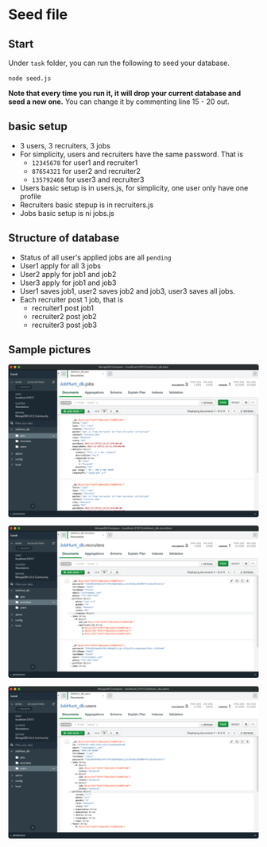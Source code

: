 # Seed file

## Start

Under `task` folder, you can run the following to seed your database.

```node
node seed.js
```

**Note that every time you run it, it will drop your current database and seed a new one.** You can change it by commenting line 15 - 20 out.

## basic setup

- 3 users, 3 recruiters, 3 jobs
- For simplicity, users and recruiters have the same password. That is
  - `12345678` for user1 and recruiter1
  - `87654321` for user2 and recruiter2
  - `135792468` for user3 and recruiter3
- Users basic setup is in users.js, for simplicity, one user only have one profile
- Recruiters basic stepup is in recruiters.js
- Jobs basic setup is ni jobs.js

## Structure of database

- Status of all user's applied jobs are all `pending`
- User1 apply for all 3 jobs
- User2 apply for job1 and job2
- User3 apply for job1 and job3
- User1 saves job1, user2 saves job2 and job3, user3 saves all jobs.
- Each recruiter post 1 job, that is
  - recruiter1 post job1
  - recruiter2 post job2
  - recruiter3 post job3

## Sample pictures

![Jobs](attachments/images/2021-11-25-16-39-52.png)

![Recruiters](attachments/images/2021-11-25-16-40-34.png)

![Users](attachments/images/2021-11-25-16-41-11.png)
